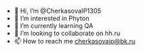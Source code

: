- 👋 Hi, I’m @CherkasovaIP1305
- 👀 I’m interested in Phyton
- 🌱 I’m currently learning QA
- 💞️ I’m looking to collaborate on hh.ru
- 📫 How to reach me cherkasovaip@bk.ru
